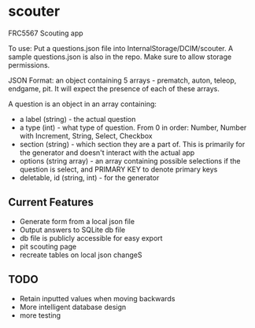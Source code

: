 # scouter

FRC5567 Scouting app

To use: Put a questions.json file into InternalStorage/DCIM/scouter. A sample
questions.json is also in the repo. Make sure to allow storage permissions.

JSON Format:
an object containing 5 arrays - prematch, auton, teleop, endgame, pit.
It will expect the presence of each of these arrays.

A question is an object in an array containing:
 - a label (string) - the actual question
 - a type (int) - what type of question. From 0 in order: Number, Number with Increment, String, Select, Checkbox
 - section (string) - which section they are a part of. This is primarily for the generator and doesn't interact with the actual app
 - options (string array) - an array containing possible selections if the question is select, and PRIMARY KEY to denote primary keys
 - deletable, id (string, int) - for the generator



## Current Features
 - Generate form from a local json file
 - Output answers to SQLite db file
 - db file is publicly accessible for easy export
 - pit scouting page
 - recreate tables on local json changeS

## TODO
 - Retain inputted values when moving backwards
 - More intelligent database design
 - more testing